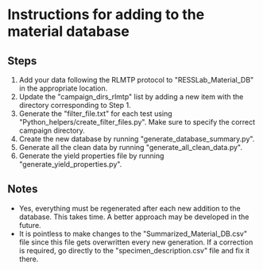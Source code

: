 # Instructions for adding to the material database

## Steps

1. Add your data following the RLMTP protocol to "RESSLab_Material_DB" in the appropriate location.
1. Update the "campaign_dirs_rlmtp" list by adding a new item with the directory corresponding to Step 1.
1. Generate the "filter_file.txt" for each test using "Python_helpers/create_filter_files.py". Make sure to specify the correct campaign directory.
1. Create the new database by running "generate_database_summary.py".
1. Generate all the clean data by running "generate_all_clean_data.py".
1. Generate the yield properties file by running "generate_yield_properties.py".

## Notes
- Yes, everything must be regenerated after each new addition to the database. This takes time. A better approach may be developed in the future.
- It is pointless to make changes to the "Summarized_Material_DB.csv" file since this file gets overwritten every new generation. If a correction is required, go directly to the "specimen_description.csv" file and fix it there.
